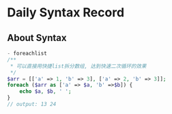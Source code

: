 Daily Syntax Record
==

About Syntax
--

``` php
- foreachlist
/**
 * 可以直接用快捷list拆分数组, 达到快速二次循环的效果
 */
$arr = [['a' => 1, 'b' => 3], ['a' => 2, 'b' => 3]];
foreach ($arr as ['a' => $a, 'b' =>$b]) {
    echo $a, $b, ' ';
}
// output: 13 24

```
